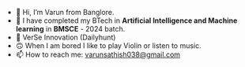 - 👋 Hi, I’m Varun from Banglore.
- 🌱 I have completed my BTech in **Artificial Intelligence and Machine learning** in **BMSCE** - 2024 batch.
- 🏢 VerSe Innovation (Dailyhunt)
- 🙃 When I am bored I like to play Violin or listen to music.
- 📫 How to reach me: varunsathish038@gmail.com

<!---
varun0308/varun0308 is a ✨ special ✨ repository because its `README.md` (this file) appears on your GitHub profile.
You can click the Preview link to take a look at your changes.
--->
